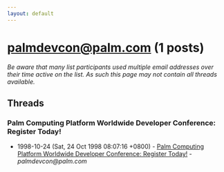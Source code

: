 ```yaml
---
layout: default
---
```


# palmdevcon@palm.com (1 posts)

_Be aware that many list participants used multiple email addresses over their time active on the list. As such this page may not contain all threads available._

## Threads

### Palm Computing Platform Worldwide Developer Conference: Register Today!
+ 1998-10-24 (Sat, 24 Oct 1998 08:07:16 +0800) - [Palm Computing Platform Worldwide Developer Conference: Register Today!](/archive/1998/10/39d93bee8e0f60e15f05179128b9126819510c85e6e4a9f436404b16cfd0c112) - _palmdevcon@palm.com_

